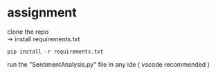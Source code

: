 # assignment
clone the repo
<br>
-> install requirements.txt<br>
```
pip install -r requirements.txt
```
run the "SentimentAnalysis.py" file in any ide ( vscode recommended )
